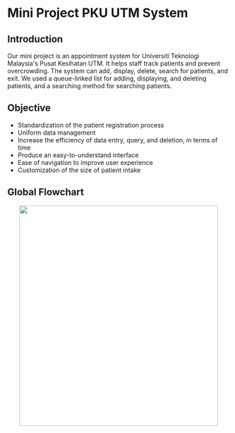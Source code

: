 # Mini Project PKU UTM System

## Introduction
Our mini project is an appointment system for Universiti Teknologi Malaysia's Pusat Kesihatan UTM. It helps staff track patients and prevent overcrowding. The system can add, display, delete, search for patients, and exit. We used a queue-linked list for adding, displaying, and deleting patients, and a searching method for searching patients.

## Objective 
- Standardization of the patient registration process
- Uniform data management
- Increase the efficiency of data entry, query, and deletion, in terms of time
- Produce an easy-to-understand interface
- Ease of navigation to improve user experience
- Customization of the size of patient intake

## Global Flowchart
<div id="flowchart" align="center">
<a href="./"><img src="./ikmal.jpg" width="450" height="500"></a>
</div>
